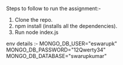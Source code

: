Steps to follow to run the assignment:-

1. Clone the repo.
2. npm install (installs all the dependencies).
3. Run node index.js

env details :-
MONGO_DB_USER="eswarupk"
MONGO_DB_PASSWORD="12Qwerty34"
MONGO_DB_DATABASE="swarupkumar"

